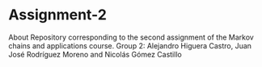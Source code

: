 # Assignment-2
About Repository corresponding to the second assignment of the Markov chains and applications course. Group 2: Alejandro Higuera Castro, Juan José Rodríguez Moreno and Nicolás Gómez Castillo
